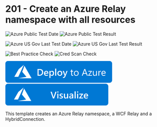 # 201 - Create an Azure Relay namespace with all resources

![Azure Public Test Date](https://azurequickstartsservice.blob.core.windows.net/badges/201-azure-relay-create-all-resources/PublicLastTestDate.svg)
![Azure Public Test Result](https://azurequickstartsservice.blob.core.windows.net/badges/201-azure-relay-create-all-resources/PublicDeployment.svg)

![Azure US Gov Last Test Date](https://azurequickstartsservice.blob.core.windows.net/badges/201-azure-relay-create-all-resources/FairfaxLastTestDate.svg)
![Azure US Gov Last Test Result](https://azurequickstartsservice.blob.core.windows.net/badges/201-azure-relay-create-all-resources/FairfaxDeployment.svg)

![Best Practice Check](https://azurequickstartsservice.blob.core.windows.net/badges/201-azure-relay-create-all-resources/BestPracticeResult.svg)
![Cred Scan Check](https://azurequickstartsservice.blob.core.windows.net/badges/201-azure-relay-create-all-resources/CredScanResult.svg)

[![Deploy To Azure](https://raw.githubusercontent.com/Azure/azure-quickstart-templates/master/1-CONTRIBUTION-GUIDE/images/deploytoazure.svg?sanitize=true)]("https://portal.azure.com/#create/Microsoft.Template/uri/https%3A%2F%2Fraw.githubusercontent.com%2FAzure%2Fazure-quickstart-templates%2Fmaster%2F201-azure-relay-create-all-resources%2Fazuredeploy.json")  [![Visualize](https://raw.githubusercontent.com/Azure/azure-quickstart-templates/master/1-CONTRIBUTION-GUIDE/images/visualizebutton.svg?sanitize=true)]("http://armviz.io/#/?load=https%3A%2F%2Fraw.githubusercontent.com%2FAzure%2Fazure-quickstart-templates%2Fmaster%2F201-azure-relay-create-all-resources%2Fazuredeploy.json")

This template creates an Azure Relay namespace, a WCF Relay and a HybridConnection.



